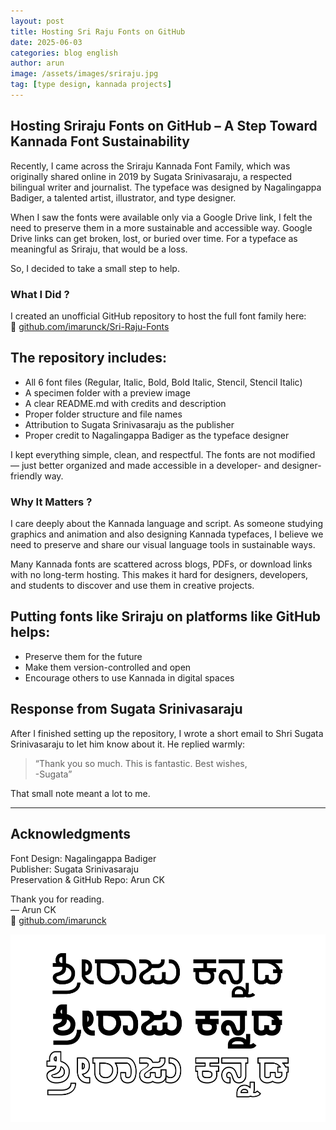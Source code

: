 ```yaml
---
layout: post
title: Hosting Sri Raju Fonts on GitHub
date: 2025-06-03
categories: blog english
author: arun
image: /assets/images/sriraju.jpg
tag: [type design, kannada projects]
---
```

## Hosting Sriraju Fonts on GitHub – A Step Toward Kannada Font Sustainability

Recently, I came across the Sriraju Kannada Font Family, which was originally shared online in 2019 by Sugata Srinivasaraju, a respected bilingual writer and journalist. The typeface was designed by Nagalingappa Badiger, a talented artist, illustrator, and type designer.

When I saw the fonts were available only via a Google Drive link, I felt the need to preserve them in a more sustainable and accessible way. Google Drive links can get broken, lost, or buried over time. For a typeface as meaningful as Sriraju, that would be a loss.

So, I decided to take a small step to help.

### What I Did ?
I created an unofficial GitHub repository to host the full font family here:  
🔗 [github.com/imarunck/Sri-Raju-Fonts](https://github.com/imarunck/Sri-Raju-Fonts)

## The repository includes:

* All 6 font files (Regular, Italic, Bold, Bold Italic, Stencil, Stencil Italic)
* A specimen folder with a preview image
* A clear README.md with credits and description
* Proper folder structure and file names
* Attribution to Sugata Srinivasaraju as the publisher
* Proper credit to Nagalingappa Badiger as the typeface designer

I kept everything simple, clean, and respectful. The fonts are not modified — just better organized and made accessible in a developer- and designer-friendly way.

### Why It Matters ?
I care deeply about the Kannada language and script. As someone studying graphics and animation and also designing Kannada typefaces, I believe we need to preserve and share our visual language tools in sustainable ways.

Many Kannada fonts are scattered across blogs, PDFs, or download links with no long-term hosting. This makes it hard for designers, developers, and students to discover and use them in creative projects.

## Putting fonts like Sriraju on platforms like GitHub helps:
* Preserve them for the future
* Make them version-controlled and open
* Encourage others to use Kannada in digital spaces

## Response from Sugata Srinivasaraju
After I finished setting up the repository, I wrote a short email to Shri Sugata Srinivasaraju to let him know about it. He replied warmly:

>“Thank you so much. This is fantastic.
Best wishes,<br>
-Sugata”

That small note meant a lot to me.


---



## Acknowledgments
Font Design: Nagalingappa Badiger<br>
Publisher: Sugata Srinivasaraju<br>
Preservation & GitHub Repo: Arun CK<br>

Thank you for reading.<br>
— Arun CK<br>
🐙 [github.com/imarunck](https://github.com/imarunck)

<a href="https://github.com/imarunck/Sri-Raju-Fonts" target="_blank">
  <img src="https://raw.githubusercontent.com/imarunck/Sri-Raju-Fonts/refs/heads/main/specimen/preview.png" alt="Sriraju Font Preview" style="height:300px; width:auto; cursor:pointer;">
</a>